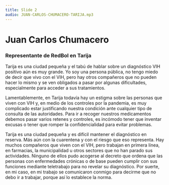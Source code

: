 ```yaml
---
title: Slide 2
audio: JUAN-CARLOS-CHUMACERO-TARIJA.mp3
---
```


# Juan Carlos Chumacero
### Representante de RedBol en Tarija

Tarija es una ciudad pequeña y el tabú de hablar sobre un diagnóstico VIH positivo aún es muy grande. Yo soy una persona pública, no tengo miedo de decir que vivo con el VIH, pero hay otros compañeros que no pueden hacer lo mismo y se ven obligados a pasar por algunas dificultades, especialmente para acceder a sus tratamientos.

Lamentablemente, en Tarija todavía hay un estigma sobre las personas que viven con VIH y, en medio de los controles por la pandemia, es muy complicado estar justificando nuestra condición ante cualquier tipo de consulta de las autoridades. Para ir a recoger nuestros medicamentos debemos pasar varios retenes y controles, es incómodo tener que inventar excusas o tener que romper la confidencialidad para evitar problemas.

Tarija es una ciudad pequeña y es difícil mantener el diagnóstico en reserva. Más aún con la cuarentena y con el riesgo que eso representa. Hay muchos compañeros que viven con el VIH, pero trabajan en primera línea, en farmacias, la municipalidad u otros sectores que no han parado sus actividades. Ninguno de ellos pudo acogerse al decreto que ordena que las personas con enfermedades crónicas o de base pueden cumplir con sus funciones mediante teletrabajo para no revelar su diagnóstico. Por suerte, en mi caso, en mi trabajo se comunicaron conmigo para decirme que no debo ir a trabajar, porque así lo establece la norma. 
